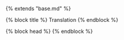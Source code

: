 {% extends "base.md" %}

{% block title %}
Translation
{% endblock %}

{% block head %}
{% endblock %}
